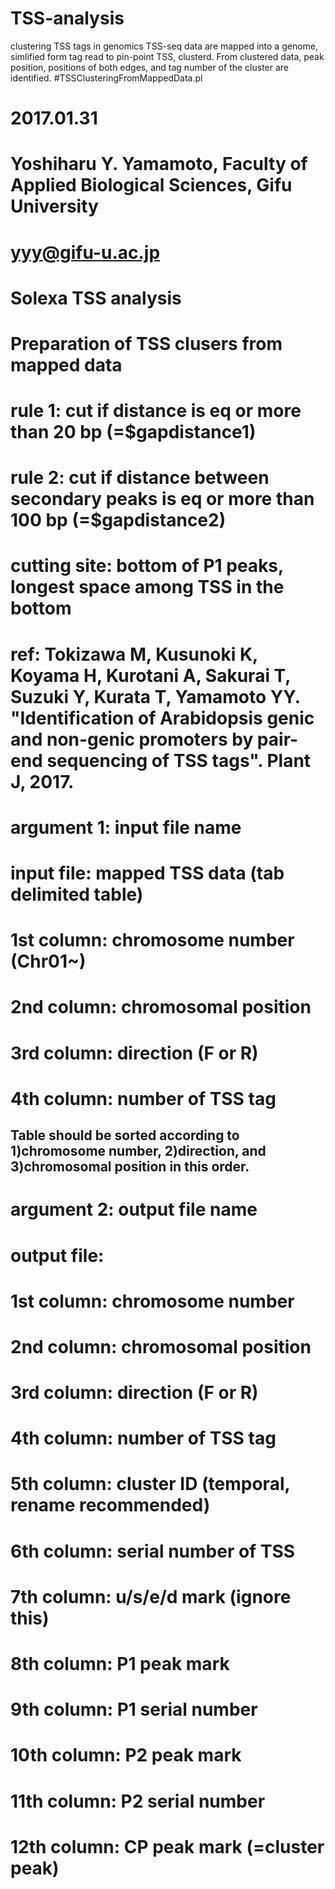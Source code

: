 # TSS-analysis
clustering TSS tags in genomics
TSS-seq data are mapped into a genome, simlified form tag read to pin-point TSS, clusterd. From clustered data, peak position, positions of both edges, and tag number of the cluster are identified.
#TSSClusteringFromMappedData.pl
#
#  2017.01.31
#  Yoshiharu Y. Yamamoto, Faculty of Applied Biological Sciences, Gifu University
#  yyy@gifu-u.ac.jp
#  Solexa TSS analysis
#  Preparation of TSS clusers from mapped data
#  rule 1: cut if distance is eq or more than 20 bp (=$gapdistance1)
#  rule 2: cut if distance between secondary peaks is eq or more than 100 bp (=$gapdistance2)
#  cutting site: bottom of P1 peaks, longest space among TSS in the bottom
#  ref: Tokizawa M, Kusunoki K, Koyama H, Kurotani A, Sakurai T, Suzuki Y, Kurata T, Yamamoto YY. "Identification of Arabidopsis genic and non-genic promoters by pair-end sequencing of TSS tags". Plant J, 2017.

#  argument 1: input file name
#  input file: mapped TSS data (tab delimited table)
#  1st column: chromosome number (Chr01~)
#  2nd column: chromosomal position
#  3rd column: direction (F or R)
#  4th column: number of TSS tag
## Table should be sorted according to 1)chromosome number, 2)direction, and 3)chromosomal position in this order.

#  argument 2: output file name
#  output file:
#  1st column: chromosome number
#  2nd column: chromosomal position
#  3rd column: direction (F or R)
#  4th column: number of TSS tag
#  5th column: cluster ID (temporal, rename recommended)
#  6th column: serial number of TSS
#  7th column: u/s/e/d mark (ignore this)
#  8th column: P1 peak mark
#  9th column: P1 serial number
#  10th column: P2 peak mark
#  11th column: P2 serial number
#  12th column: CP peak mark (=cluster peak)
